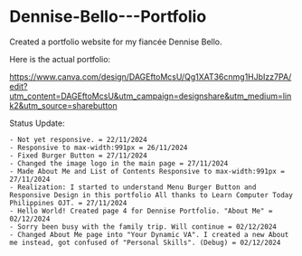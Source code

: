 # Dennise-Bello---Portfolio
Created a portfolio website for my fiancée Dennise Bello.


Here is the actual portfolio:

https://www.canva.com/design/DAGEftoMcsU/Qg1XAT36cnmg1HJbIzz7PA/edit?utm_content=DAGEftoMcsU&utm_campaign=designshare&utm_medium=link2&utm_source=sharebutton


Status Update:
``````
- Not yet responsive. = 22/11/2024
- Responsive to max-width:991px = 26/11/2024
- Fixed Burger Button = 27/11/2024
- Changed the image logo in the main page = 27/11/2024
- Made About Me and List of Contents Responsive to max-width:991px = 27/11/2024
- Realization: I started to understand Menu Burger Button and Responsive Design in this portfolio All thanks to Learn Computer Today Philippines OJT. = 27/11/2024
- Hello World! Created page 4 for Dennise Portfolio. "About Me" = 02/12/2024
- Sorry been busy with the family trip. Will continue = 02/12/2024
- Changed About Me page into "Your Dynamic VA". I created a new About me instead, got confused of "Personal Skills". (Debug) = 02/12/2024 
``````
